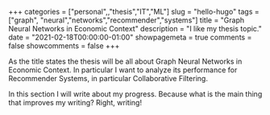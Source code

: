 +++
categories = ["personal",,"thesis","IT","ML"]
slug = "hello-hugo"
tags = ["graph", "neural","networks","recommender","systems"]
title = "Graph Neural Networks in Economic Context"
description = "I like my thesis topic."
date = "2021-02-18T00:00:00-01:00"
showpagemeta = true
comments = false
showcomments = false
+++

As the title states the thesis will be all about Graph Neural Networks in Economic Context.
In particular I want to analyze its performance for Recommender Systems, in particular Collaborative Filtering.

In this section I will write about my progress. Because what is the main thing that improves my writing? Right, writing!

